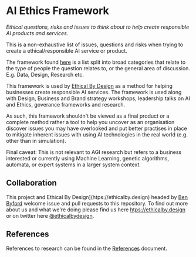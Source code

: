 # AI Ethics Framework

*Ethical questions, risks and issues to think about to help create responsible AI products and services*.

This is a non-exhaustive list of issues, questions and risks when trying to create a ethical/responsible AI service or product.

The framework found [here](https://github.com/benbyford/ai-ethics-framework/blob/master/Framework.md) is a list split into broad categories that relate to the type of people the question relates to, or the general area of discussion. E.g. Data, Design, Research etc.

This framework is used by [Ethical By Design](htps://ethicalby.design) as a method for helping businesses create responsible AI services. The framework is used along with Design, Business and Brand strategy workshops, leadership talks on AI and Ethics, goverance frameworks and research. 

As such, this framework shouldn't be viewed as a final product or a complete method rather a tool to help you uncover as an organisation discover issues you may have overlooked and put better practises in place to mitigate inherent issues with using AI technologies in the real world (e.g. other than in simulation).

Final caveat: This is not relevant to AGI research but refers to a business interested or currently using Machine Learning, genetic algorithms, automata, or expert systems in a larger system context.

## Collaboration

This project and Ethical By Design](htps://ethicalby.design) headed by [Ben Byford](https://www.benbyford.com) welcome issue and pull requests to this repository. To find out more about us and what we're doing please find us here [htps://ethicalby.design](htps://ethicalby.design) or on twitter here [@ethicalbydesign](https://twitter.com/ethicalbydesign).

## References

References to research can be found in the [References](https://github.com/benbyford/ai-ethics-framework/blob/master/References.md) document.
